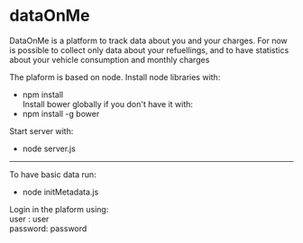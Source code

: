 # dataOnMe

DataOnMe is a platform to track data about you and your charges.
For now is possible to collect only data about your refuellings,
and to have statistics about your vehicle consumption and monthly charges

The plaform is based on node.
Install node libraries with:
* npm install  
Install bower globally if you don't have it with:
* npm install -g bower

Start server with:
* node server.js

-------------------------
To have basic data run:
* node initMetadata.js

Login in the plaform using:  
user    : user  
password: password
